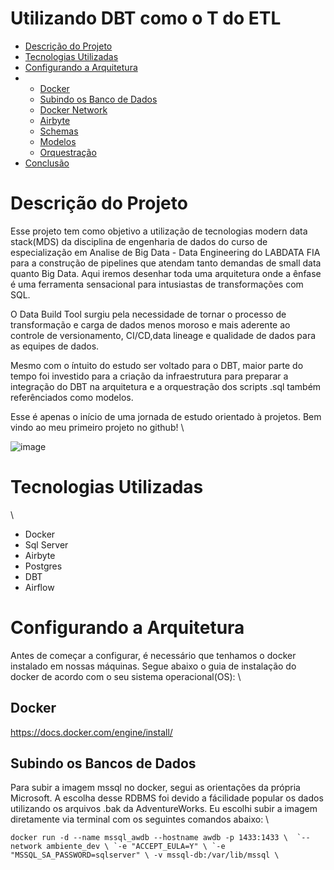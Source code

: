# Utilizando DBT como o T do ETL

* [Descrição do Projeto](#descrição-do-projeto)
* [Tecnologias Utilizadas](#tecnologias-utilizadas)
* [Configurando a Arquitetura](#configurando-a-arquitetura)
* * [Docker](#docker)
  * [Subindo os Banco de Dados](#subindo-os-banco-de-dados)
  * [Docker Network](#docker-network)
  * [Airbyte](#airbyte)
  * [Schemas](#Schemas)
  * [Modelos](#Modelos)
  * [Orquestração](#orquestração)
* [Conclusão](#conclusão)

# Descrição do Projeto

Esse projeto tem como objetivo a utilização de tecnologias modern data stack(MDS) da disciplina de engenharia de dados do curso de especialização em Analise de Big Data - Data Engineering do LABDATA FIA para a construção de pipelines que atendam tanto demandas de small data quanto Big Data. Aqui iremos desenhar toda uma arquitetura onde a ênfase é uma ferramenta sensacional para intusiastas de transformações com SQL. 

O Data Build Tool surgiu pela necessidade de tornar o processo de transformação e carga de dados menos moroso e mais aderente ao controle de versionamento, CI/CD,data lineage e qualidade de dados para as equipes de dados.

Mesmo com o íntuito do estudo ser voltado para o DBT, maior parte do tempo foi investido para a criação da infraestrutura para preparar a integração do DBT na arquitetura e a orquestração dos scripts .sql também referênciados como modelos.

Esse é apenas o início de uma jornada de estudo orientado à projetos. Bem vindo ao meu primeiro projeto no github! \

![image](https://github.com/user-attachments/assets/c47e439c-68db-44f3-9828-60e08eecea88)


# Tecnologias Utilizadas
\

* Docker
* Sql Server
* Airbyte
* Postgres
* DBT
* Airflow


# Configurando a Arquitetura

Antes de começar a configurar, é necessário que tenhamos o docker instalado em nossas máquinas. Segue abaixo o guia de instalação do docker de acordo com o seu sistema operacional(OS): \

## Docker
https://docs.docker.com/engine/install/

## Subindo os Bancos de Dados

Para subir a imagem mssql no docker, segui as orientações da própria Microsoft. A escolha desse RDBMS foi devido a fácilidade popular os dados utilizando os arquivos .bak da AdventureWorks. Eu escolhi subir a imagem diretamente via terminal com os seguintes comandos abaixo: \

``docker run -d --name mssql_awdb --hostname awdb -p 1433:1433 \ 
`--network ambiente_dev \
`-e "ACCEPT_EULA=Y" \
`-e "MSSQL_SA_PASSWORD=sqlserver" \
-v mssql-db:/var/lib/mssql \``

